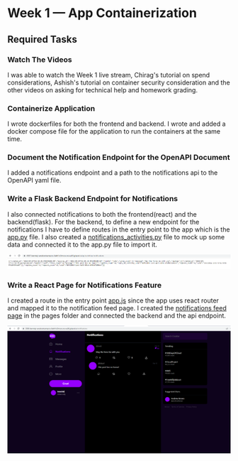 # Week 1 — App Containerization

## Required Tasks

### Watch The Videos

I was able to watch the Week 1 live stream, Chirag's tutorial on spend considerations, Ashish's tutorial on container security consideration and the other videos on asking for technical help and homework grading.

### Containerize Application

I wrote dockerfiles for both the frontend and backend. I wrote and added a docker compose file for the application to run the containers at the same time.

### Document the Notification Endpoint for the OpenAPI Document

I added a notifications endpoint and a path to the notifications api to the OpenAPI yaml file. 

### Write a Flask Backend Endpoint for Notifications
I also connected notifications to both the frontend(react) and the backend(flask). For the backend, to define a new endpoint for the notifications I have to define routes in the entry point to the app which is the [app.py]([backend-flask/app.py](https://github.com/bennie-jr/aws-bootcamp-cruddur-2023/blob/main/backend-flask/app.py)) file. I also created a [notifications_activities.py](https://github.com/bennie-jr/aws-bootcamp-cruddur-2023/blob/main/backend-flask/services/notifications_activities.py) file to mock up some data and connected it to the app.py file to import it.

![Flask Backend endpoint](assets/Week1-backend-notif-endpoint.png)

### Write a React Page for Notifications Feature
I created a route in the entry point [app.js](https://github.com/bennie-jr/aws-bootcamp-cruddur-2023/blob/main/frontend-react-js/src/App.js) since the app uses react router and mapped it to the notification feed page. I created the [notifications feed page](https://github.com/bennie-jr/aws-bootcamp-cruddur-2023/blob/main/frontend-react-js/src/pages/NotificationsFeedPage.js) in the pages folder and connected the backend and the api endpoint.

![React Frontend notifications feature](assets/Week1-frontend-notifications.png)
